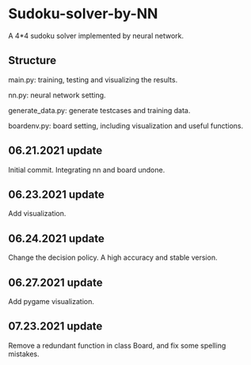 # Sudoku-solver-by-NN

A 4\*4 sudoku solver implemented by neural network.

## Structure

main.py: training, testing and visualizing the results.

nn.py: neural network setting.

generate_data.py: generate testcases and training data.

boardenv.py: board setting, including visualization and useful functions.

## 06.21.2021 update

Initial commit. Integrating nn and board undone.

## 06.23.2021 update

Add visualization.

## 06.24.2021 update

Change the decision policy. A high accuracy and stable version.

## 06.27.2021 update

Add pygame visualization.

## 07.23.2021 update

Remove a redundant function in class Board, and fix some spelling mistakes.

